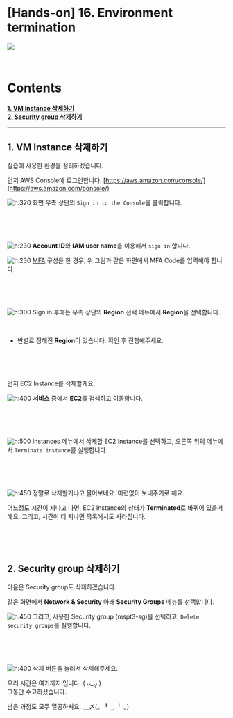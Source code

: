 
# [Hands-on] 16. Environment termination

![](img/hands_on.png)

<br>

# Contents

**[1. VM Instance 삭제하기](#1-vm-instance-삭제하기)**  
**[2. Security group 삭제하기](#2-security-group-삭제하기)**

---

## 1. VM Instance 삭제하기

실습에 사용한 환경을 정리하겠습니다.

먼저 AWS Console에 로그인합니다.
[https://aws.amazon.com/console/](https://aws.amazon.com/console/)

![h:320](img/aws_signin_1.png)
화면 우측 상단의 `Sign in to the Console`을 클릭합니다.

<br><br><br>

![h:230](img/aws_signin_2.png)
**Account ID**와 **IAM user name**을 이용해서 `sign in` 합니다.

![h:230](img/aws_signin_3.png)
[MFA](https://docs.aws.amazon.com/ko_kr/singlesignon/latest/userguide/enable-mfa.html) 구성을 한 경우, 위 그림과 같은 화면에서 MFA Code를 입력해야 합니다.

<br><br><br>

![h:300](img/aws_signin_4.png)
Sign in 후에는 우측 상단의 **Region** 선택 메뉴에서 **Region**을 선택합니다.

<br>

- 반별로 정해진 **Region**이 있습니다. 확인 후 진행해주세요.

<br><br><br>

먼저 EC2 Instance를 삭제할게요.

![h:400](img/aws_ec2_1.png)
**서비스** 중에서 **EC2**를 검색하고 이동합니다.

<br><br><br>

![h:500](img/aws_ec2_16.png)
Instances 메뉴에서 삭제할 EC2 Instance를 선택하고, 오른쪽 위의 메뉴에서 `Terminate instance`를 실행합니다.

<br><br><br>

![h:450](img/aws_ec2_17.png)
정말로 삭제할거냐고 물어보네요.
미련없이 보내주기로 해요.

어느정도 시간이 지나고 나면, EC2 Instance의 상태가 **Terminated**로 바뀌어 있을거예요.
그리고, 시간이 더 지나면 목록에서도 사라집니다.

<br><br><br>

## 2. Security group 삭제하기

다음은 Security group도 삭제하겠습니다.

같은 화면에서 **Network & Security** 아래 **Security Groups** 메뉴를 선택합니다.

![h:450](img/aws_ec2_18.png)
그리고, 사용한 Security group (mspt3-sg)을 선택하고, `Delete security groups`를 실행합니다.

<br><br><br>

![h:400](img/aws_ec2_19.png)
삭제 버튼을 눌러서 삭제해주세요.

우리 시간은 여기까지 입니다.   ( ᴗ_ᴗ̩̩ )  
그동안 수고하셨습니다. 

남은 과정도 모두 열공하셔요.  ＿〆(。╹‿ ╹ 。)